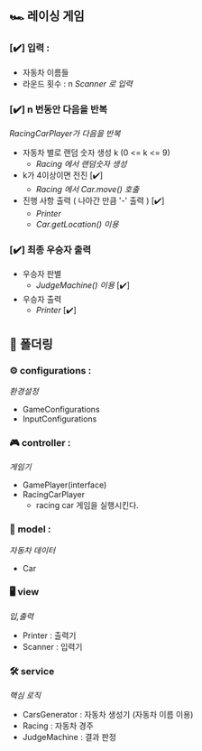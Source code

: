 ## 🏎️ 레이싱 게임

### [✔️] 입력 : 
- 자동차 이름들
- 라운드 횟수 : n
_Scanner 로 입력_
### [✔️] n 번동안 다음을 반복 
_RacingCarPlayer가 다음을 반복_

  - 자동차 별로 랜덤 숫자 생성 k (0 <= k <= 9) 
    - _Racing 에서 랜덤숫자 생성_
  - k가 4이상이면 전진 [✔️]
    - _Racing 에서 Car.move() 호출_
  - 진행 사항 출력 ( 나아간 만큼 '-' 출력 ) [✔️]
    - _Printer_ 
    - _Car.getLocation() 이용_

### [✔️] 최종 우승자 출력
- 우승자 판별
  - _JudgeMachine() 이용_ [✔️]
- 우승자 출력
  - _Printer_ [✔️]


## 📂 폴더링
### ⚙️ configurations : 
_환경설정_
- GameConfigurations
- InputConfigurations
### 🎮 controller : 
_게임기_
- GamePlayer(interface)
- RacingCarPlayer
  - racing car 게임을 실행시킨다.
### 💾 model : 
_자동차 데이터_
- Car
### 🖥️ view
_입,출력_
- Printer : 출력기
- Scanner : 입력기

### 🛠 service
_핵심 로직_
- CarsGenerator : 자동차 생성기 (자동차 이름 이용)
- Racing : 자동차 경주
- JudgeMachine : 결과 판정

